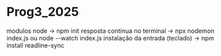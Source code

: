 # Prog3_2025

modulos node -> npm init
resposta continua no terminal -> npx nodemon index.js ou node --watch index.js
instalação da entrada (teclado) -> npm install readline-sync